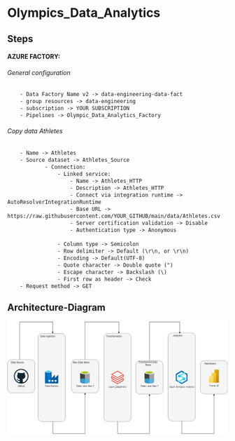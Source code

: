 # Olympics_Data_Analytics
## Steps

#### AZURE FACTORY:
###### General configuration
        - Data Factory Name v2 -> data-engineering-data-fact
        - group resources -> data-engineering
        - subscription -> YOUR SUBSCRIPTION
        - Pipelines -> Olympic_Data_Analytics_Factory

###### Copy data Athletes
        - Name -> Athletes
        - Source dataset -> Athletes_Source
                - Connection:
                	- Linked service:
                		- Name -> Athletes_HTTP
                		- Description -> Athletes_HTTP
                		- Connect via integration runtime -> AutoResolverIntegrationRuntime
                		- Base URL -> https://raw.githubusercontent.com/YOUR_GITHUB/main/data/Athletes.csv
                		- Server certification validation -> Disable
                		- Authentication type -> Anonymous

                	- Column type -> Semicolon 
                	- Row delimiter -> Default (\r\n, or \r\n)
                	- Encoding -> Default(UTF-8)
                	- Quote character -> Double quote (")
                	- Escape character -> Backslash (\)
                	- First row as header -> Check	
        - Request method -> GET

## Architecture-Diagram
![Architecture-Diagram](Olympic-Data-Analytics-Azure.jpg)